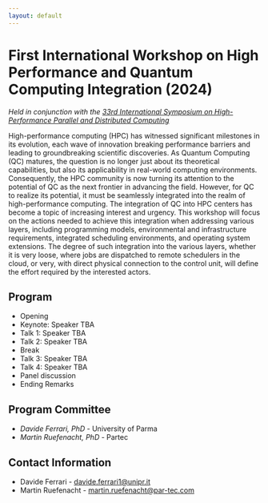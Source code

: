 ```yaml
---
layout: default
---
```


# First International Workshop on High Performance and Quantum Computing Integration (2024)

_Held in conjunction with the [33rd International Symposium on High-Performance Parallel and Distributed Computing](https://www.hpdc.org/2024/)_

High-performance computing (HPC) has witnessed significant milestones in its evolution, each wave of innovation breaking performance barriers and leading to groundbreaking scientific discoveries. As Quantum Computing (QC) matures, the question is no longer just about its theoretical capabilities, but also its applicability in real-world computing environments. Consequently, the HPC community is now turning its attention to the potential of QC as the next frontier in advancing the field.
However, for QC to realize its potential, it must be seamlessly integrated into the realm of high-performance computing. The integration of QC into HPC centers has become a topic of increasing interest and urgency. This workshop will focus on the actions needed to achieve this integration when addressing various layers, including programming models, environmental and infrastructure requirements, integrated scheduling environments, and operating system extensions. The degree of such integration into the various layers, whether it is very loose, where jobs are dispatched to remote schedulers in the cloud, or very, with direct physical connection to the control unit, will define the effort required by the interested actors.

## Program

*   Opening
*   Keynote: Speaker TBA
*   Talk 1: Speaker TBA
*   Talk 2: Speaker TBA
*   Break
*   Talk 3: Speaker TBA
*   Talk 4: Speaker TBA
*   Panel discussion
*   Ending Remarks


## Program Committee

*   _Davide Ferrari, PhD_ - University of Parma
*   _Martin Ruefenacht, PhD_ - Partec


## Contact Information
*   Davide Ferrari - davide.ferrari1@unipr.it
*   Martin Ruefenacht - martin.ruefenacht@par-tec.com

